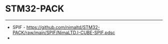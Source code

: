 # STM32-PACK
---
- SPIF - https://github.com/nimaltd/STM32-PACK/raw/main/SPIF/NimaLTD.I-CUBE-SPIF.pdsc
-  
